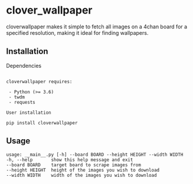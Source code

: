 clover_wallpaper
==================

cloverwallpaper makes it simple to fetch all images on a 4chan board for a specified resolution, making it ideal for finding wallpapers.

Installation
---------------

Dependencies
~~~~~~~~~~~~

cloverwallpaper requires:
 
 - Python (>= 3.6)
 - twdm
 - requests

User installation
~~~~~~~~~~~~~~~~

```
pip install cloverwallpaper
```

Usage
---------

```
usage: __main__.py [-h] --board BOARD --height HEIGHT --width WIDTH
-h, --help       show this help message and exit
--board BOARD    target board to scrape images from
--height HEIGHT  height of the images you wish to download
--width WIDTH    width of the images you wish to download
```
